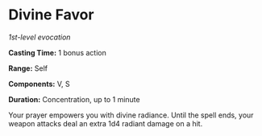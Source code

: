 <title>Divine Favor</title>

# Divine Favor

_1st-level evocation_

**Casting Time:** 1 bonus action

**Range:** Self

**Components:** V, S

**Duration:** Concentration, up to 1 minute

Your prayer empowers you with divine
radiance. Until the spell ends, your weapon
attacks deal an extra 1d4 radiant damage on a
hit.


